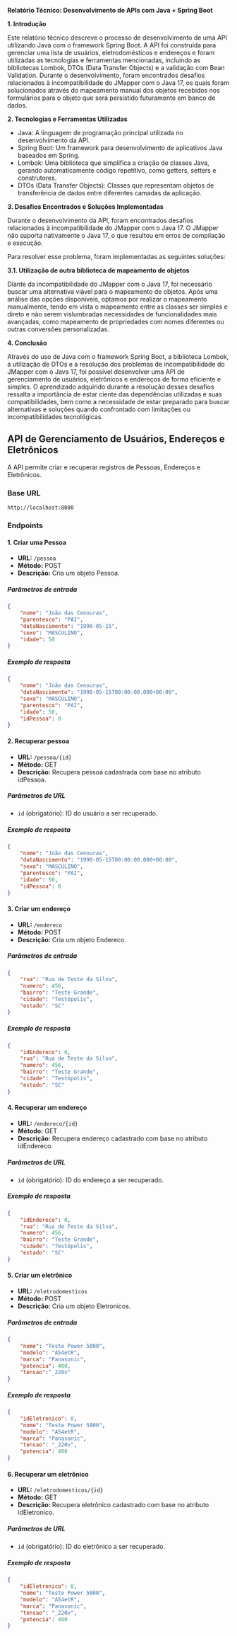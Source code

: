 **Relatório Técnico: Desenvolvimento de APIs com Java + Spring Boot**

**1. Introdução**

Este relatório técnico descreve o processo de desenvolvimento de uma API utilizando Java com o framework Spring Boot. A API foi construída para gerenciar uma lista de usuários, eletrodomésticos e endereços e foram utilizadas as tecnologias e ferramentas mencionadas, incluindo as bibliotecas Lombok, DTOs (Data Transfer Objects) e a validação com Bean Validation. Durante o desenvolvimento, foram encontrados desafios relacionados à incompatibilidade do JMapper com o Java 17, os quais foram solucionados através do mapeamento manual dos objetos recebidos nos formulários para o objeto que será persistido futuramente em banco de dados.


**2. Tecnologias e Ferramentas Utilizadas**

- Java: A linguagem de programação principal utilizada no desenvolvimento da API.
- Spring Boot: Um framework para desenvolvimento de aplicativos Java baseados em Spring.
- Lombok: Uma biblioteca que simplifica a criação de classes Java, gerando automaticamente código repetitivo, como getters, setters e construtores.
- DTOs (Data Transfer Objects): Classes que representam objetos de transferência de dados entre diferentes camadas da aplicação.

**3. Desafios Encontrados e Soluções Implementadas**

Durante o desenvolvimento da API, foram encontrados desafios relacionados à incompatibilidade do JMapper com o Java 17. O JMapper não suporta nativamente o Java 17, o que resultou em erros de compilação e execução.

Para resolver esse problema, foram implementadas as seguintes soluções:

**3.1. Utilização de outra biblioteca de mapeamento de objetos**

Diante da incompatibilidade do JMapper com o Java 17, foi necessário buscar uma alternativa viável para o mapeamento de objetos. Após uma análise das opções disponíveis, optamos por realizar o mapeamento manualmente, tendo em vista o mapeamento entre as classes ser simples e direto e não serem vislumbradas necessidades de funcionalidades mais avançadas, como mapeamento de propriedades com nomes diferentes ou outras conversões personalizadas.


**4. Conclusão**

Através do uso de Java com o framework Spring Boot, a biblioteca Lombok, a utilização de DTOs e a resolução dos problemas de incompatibilidade do JMapper com o Java 17, foi possível desenvolver uma API de gerenciamento de usuários, eletrônicos e endereços de forma eficiente e simples. 
O aprendizado adquirido durante a resolução desses desafios ressalta a importância de estar ciente das dependências utilizadas e suas compatibilidades, bem como a necessidade de estar preparado para buscar alternativas e soluções quando confrontado com limitações ou incompatibilidades tecnológicas.


## API de Gerenciamento de Usuários, Endereços e Eletrônicos

A API permite criar e recuperar registros de Pessoas, Endereços e Eletrônicos.

### Base URL
`http://localhost:8080`

### Endpoints

#### 1. Criar uma Pessoa

- **URL:** `/pessoa`
- **Método:** POST
- **Descrição:** Cria um objeto Pessoa.

##### Parâmetros de entrada
```json
{
    "nome": "João das Cenouras",
    "parentesco": "PAI",
    "dataNascimento": "1990-05-15",
    "sexo": "MASCULINO",    
    "idade": 50    
}
```

##### Exemplo de resposta
```json
{
    "nome": "João das Cenouras",
    "dataNascimento": "1990-05-15T00:00:00.000+00:00",
    "sexo": "MASCULINO",
    "parentesco": "PAI",
    "idade": 50,
    "idPessoa": 0
}

```

#### 2. Recuperar pessoa

- **URL:** `/pessoa/{id}`
- **Método:** GET
- **Descrição:** Recupera pessoa cadastrada com base no atributo idPessoa.

##### Parâmetros de URL
- `id` (obrigatório): ID do usuário a ser recuperado.

##### Exemplo de resposta
```json
{
    "nome": "João das Cenouras",
    "dataNascimento": "1990-05-15T00:00:00.000+00:00",
    "sexo": "MASCULINO",
    "parentesco": "PAI",
    "idade": 50,
    "idPessoa": 0
}
```

#### 3. Criar um endereço
- **URL:** `/endereco`
- **Método:** POST
- **Descrição:** Cria um objeto Endereco.

##### Parâmetros de entrada
```json
{
    "rua": "Rua de Teste da Silva",
    "numero": 456,
    "bairro": "Teste Grande",
    "cidade": "Testópolis",
    "estado": "SC"
}
```

##### Exemplo de resposta
```json
{
    "idEndereco": 0,
    "rua": "Rua de Teste da Silva",
    "numero": 456,
    "bairro": "Teste Grande",
    "cidade": "Testópolis",
    "estado": "SC"
}
```

#### 4. Recuperar um endereço
- **URL:** `/endereco/{id}`
- **Método:** GET
- **Descrição:** Recupera endereço cadastrado com base no atributo idEndereco.

##### Parâmetros de URL
- `id` (obrigatório): ID do endereço a ser recuperado.

##### Exemplo de resposta
```json
{
    "idEndereco": 0,
    "rua": "Rua de Teste da Silva",
    "numero": 456,
    "bairro": "Teste Grande",
    "cidade": "Testópolis",
    "estado": "SC"
}
```


#### 5. Criar um eletrônico

- **URL:** `/eletrodomesticos`
- **Método:** POST
- **Descrição:** Cria um objeto Eletronicos.

##### Parâmetros de entrada
```json
{
    "nome": "Teste Power 5000",
    "modelo": "A54etR",
    "marca": "Panasonic", 
    "potencia": 400,    
    "tensao":"_220v"
}
```

##### Exemplo de resposta
```json
{
    "idEletronico": 0,
    "nome": "Teste Power 5000",
    "modelo": "A54etR",
    "marca": "Panasonic",
    "tensao": "_220v",
    "potencia": 400
}
```

#### 6. Recuperar um eletrônico
- **URL:** `/eletrodomesticos/{id}`
- **Método:** GET
- **Descrição:** Recupera eletrônico cadastrado com base no atributo idEletronico.

##### Parâmetros de URL
- `id` (obrigatório): ID do eletrônico a ser recuperado.

##### Exemplo de resposta
```json
{
    "idEletronico": 0,
    "nome": "Teste Power 5000",
    "modelo": "A54etR",
    "marca": "Panasonic",
    "tensao": "_220v",
    "potencia": 400
}
```

